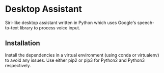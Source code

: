 # Desktop Assistant

Siri-like desktop assistant written in Python which uses Google's speech-to-text library to process voice input.
## Installation
Install the dependencies in a virtual environment (using conda or virtualenv) to avoid any issues. Use either pip2 or pip3 for Python2 and Python3 respectively.
